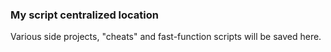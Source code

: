 ### My script centralized location
Various side projects, "cheats" and fast-function scripts will be saved here.
